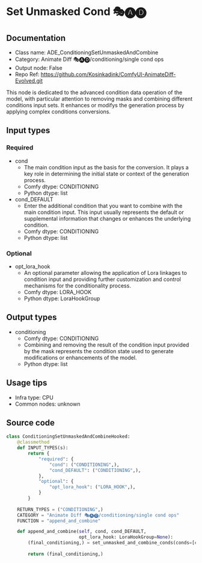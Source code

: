 # Set Unmasked Cond 🎭🅐🅓
## Documentation
- Class name: ADE_ConditioningSetUnmaskedAndCombine
- Category: Animate Diff 🎭🅐🅓/conditioning/single cond ops
- Output node: False
- Repo Ref: https://github.com/Kosinkadink/ComfyUI-AnimateDiff-Evolved.git

This node is dedicated to the advanced condition data operation of the model, with particular attention to removing masks and combining different conditions input sets. It enhances or modifys the generation process by applying complex conditions conversions.

## Input types
### Required
- cond
    - The main condition input as the basis for the conversion. It plays a key role in determining the initial state or context of the generation process.
    - Comfy dtype: CONDITIONING
    - Python dtype: list
- cond_DEFAULT
    - Enter the additional condition that you want to combine with the main condition input. This input usually represents the default or supplemental information that changes or enhances the underlying condition.
    - Comfy dtype: CONDITIONING
    - Python dtype: list

### Optional
- opt_lora_hook
    - An optional parameter allowing the application of Lora linkages to condition input and providing further customization and control mechanisms for the conditionality process.
    - Comfy dtype: LORA_HOOK
    - Python dtype: LoraHookGroup

## Output types
- conditioning
    - Comfy dtype: CONDITIONING
    - Combining and removing the result of the condition input provided by the mask represents the condition state used to generate modifications or enhancements of the model.
    - Python dtype: list

## Usage tips
- Infra type: CPU
- Common nodes: unknown

## Source code
```python
class ConditioningSetUnmaskedAndCombineHooked:
    @classmethod
    def INPUT_TYPES(s):
        return {
            "required": {
                "cond": ("CONDITIONING",),
                "cond_DEFAULT": ("CONDITIONING",),
            },
            "optional": {
                "opt_lora_hook": ("LORA_HOOK",),
            }
        }
    
    RETURN_TYPES = ("CONDITIONING",)
    CATEGORY = "Animate Diff 🎭🅐🅓/conditioning/single cond ops"
    FUNCTION = "append_and_combine"

    def append_and_combine(self, cond, cond_DEFAULT,
                           opt_lora_hook: LoraHookGroup=None):
        (final_conditioning,) = set_unmasked_and_combine_conds(conds=[cond], new_conds=[cond_DEFAULT],
                                                                        opt_lora_hook=opt_lora_hook)
        return (final_conditioning,)